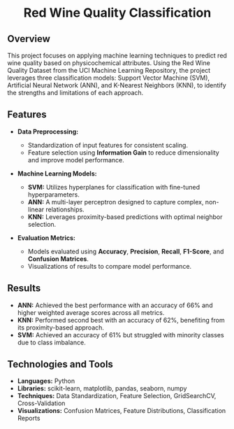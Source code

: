 <div align="center">
    <h1 id="Header">Red Wine Quality Classification</h1>
</div>

## Overview
This project focuses on applying machine learning techniques to predict red wine quality based on physicochemical attributes. Using the Red Wine Quality Dataset from the UCI Machine Learning Repository, the project leverages three classification models: Support Vector Machine (SVM), Artificial Neural Network (ANN), and K-Nearest Neighbors (KNN), to identify the strengths and limitations of each approach.

## Features
- **Data Preprocessing:**
  - Standardization of input features for consistent scaling.
  - Feature selection using **Information Gain** to reduce dimensionality and improve model performance.
  
- **Machine Learning Models:**
  - **SVM:** Utilizes hyperplanes for classification with fine-tuned hyperparameters.
  - **ANN:** A multi-layer perceptron designed to capture complex, non-linear relationships.
  - **KNN:** Leverages proximity-based predictions with optimal neighbor selection.

- **Evaluation Metrics:**
  - Models evaluated using **Accuracy**, **Precision**, **Recall**, **F1-Score**, and **Confusion Matrices**.
  - Visualizations of results to compare model performance.

## Results
- **ANN:** Achieved the best performance with an accuracy of 66% and higher weighted average scores across all metrics.
- **KNN:** Performed second best with an accuracy of 62%, benefiting from its proximity-based approach.
- **SVM:** Achieved an accuracy of 61% but struggled with minority classes due to class imbalance.

## Technologies and Tools
- **Languages:** Python
- **Libraries:** scikit-learn, matplotlib, pandas, seaborn, numpy
- **Techniques:** Data Standardization, Feature Selection, GridSearchCV, Cross-Validation
- **Visualizations:** Confusion Matrices, Feature Distributions, Classification Reports
